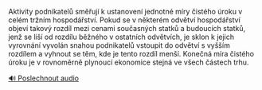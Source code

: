 
Aktivity podnikatelů směřují k ustanovení jednotné míry čistého úroku v celém tržním hospodářství. Pokud se v některém odvětví hospodářství objeví takový rozdíl mezi cenami současných statků a budoucích statků, jenž se liší od rozdílu běžného v ostatních odvětvích, je sklon k jejich vyrovnání vyvolán snahou podnikatelů vstoupit do odvětví s vyšším rozdílem a vyhnout se těm, kde je tento rozdíl menší. Konečná míra čistého úroku je v rovnoměrně plynoucí ekonomice stejná ve všech částech trhu.

[🔊 Poslechnout audio](/data/7-paragraphs/audio/chapter_96/para_005-Aktivity-podnikatel-smuj-k-ustanoven-jednotn.mp3)
